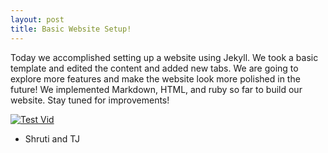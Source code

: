 ```yaml
---
layout: post
title: Basic Website Setup!
---
```


Today we accomplished setting up a website using Jekyll. We took a basic template and edited the content and added new tabs. We are going to explore more features and make the website look more polished in the future! We implemented Markdown, HTML, and ruby so far to build our website. Stay tuned for improvements!

[![Test Vid](http://img.youtube.com/vi/uGHy5IE-240/0.jpg)](http://www.youtube.com/watch?v=uGHy5IE-240)

- Shruti and TJ

